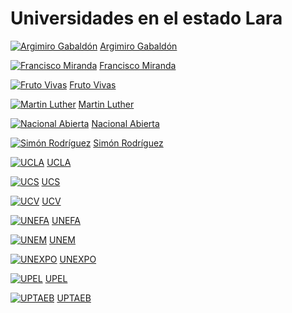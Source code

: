 # Universidades en el estado Lara

[![Argimiro Gabaldón](lara/argimiro-gabaldón.png)](/docs/lara/publica/argimiro-gabaldón)
[Argimiro Gabaldón](/docs/lara/publica/argimiro-gabaldón)

[![Francisco Miranda](lara/francisco-miranda.png)](/docs/lara/publica/francisco-miranda)
[Francisco Miranda](/docs/lara/publica/francisco-miranda)

[![Fruto Vivas](lara/fruto-vivas.png)](/docs/lara/publica/fruto-vivas)
[Fruto Vivas](/docs/lara/publica/fruto-vivas)

[![Martin Luther](lara/martin-luther.png)](/docs/lara/publica/martin-luther)
[Martin Luther](/docs/lara/publica/martin-luther)

[![Nacional Abierta](lara/nacional-abierta.png)](/docs/lara/publica/nacional-abierta)
[Nacional Abierta](/docs/lara/publica/nacional-abierta)

[![Simón Rodríguez](lara/simon-rodriguez.png)](/docs/lara/publica/simon-rodriguez)
[Simón Rodríguez](/docs/lara/publica/simon-rodriguez)

[![UCLA](lara/ucla.png)](/docs/lara/universidades/publica/ucla)
[UCLA](/docs/lara/universidades/publica/ucla)

[![UCS](lara/ucs.png)](/docs/lara/publica/ucs)
[UCS](/docs/lara/publica/ucs)

[![UCV](lara/ucv.png)](/docs/lara/publica/ucv)
[UCV](/docs/lara/publica/ucv)

[![UNEFA](lara/unefa.png)](/docs/lara/publica/unefa)
[UNEFA](/docs/lara/publica/unefa)

[![UNEM](lara/unem.png)](/docs/lara/publica/unem)
[UNEM](/docs/lara/publica/unem)

[![UNEXPO](lara/unexpo.png)](/docs/lara/publica/unexpo)
[UNEXPO](/docs/lara/publica/unexpo)

[![UPEL](lara/upel.png)](/docs/lara/publica/upel)
[UPEL](/docs/lara/publica/upel)

[![UPTAEB](lara/uptaeb.png)](/docs/lara/publica/uptaeb)
[UPTAEB](/docs/lara/publica/uptaeb)
